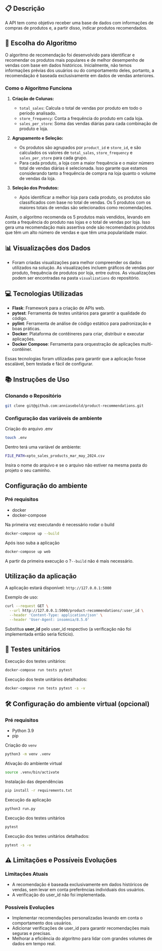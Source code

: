 ## 📋 Descrição

A API tem como objetivo receber uma base de dados com informações de compras de produtos e, a partir disso, indicar produtos recomendados.

## 🔎 Escolha do Algoritmo

O algoritmo de recomendação foi desenvolvido para identificar e recomendar os produtos mais populares e de melhor desempenho de vendas com base em dados históricos. Inicialmente, não temos informações prévias dos usuários ou do comportamento deles, portanto, a recomendação é baseada exclusivamente em dados de vendas anteriores.

### Como o Algoritmo Funciona

1. **Criação de Colunas:**
   - `total_sales`: Calcula o total de vendas por produto em todo o período analisado.
   - `store_frequency`: Conta a frequência do produto em cada loja.
   - `sales_per_store`: Soma das vendas diárias para cada combinação de produto e loja.

2. **Agrupamento e Seleção:**
   - Os produtos são agrupados por `product_id` e `store_id`, e são calculados os valores de `total_sales`, `store_frequency` e `sales_per_store` para cada grupo.
   - Para cada produto, a loja com a maior frequência e o maior número total de vendas diárias é selecionada. Isso garante que estamos considerando tanto a frequência de compra na loja quanto o volume de vendas da loja.

3. **Seleção dos Produtos:**
   - Após identificar a melhor loja para cada produto, os produtos são classificados com base no total de vendas. Os 5 produtos com os maiores totais de vendas são selecionados como recomendações.

Assim, o algoritmo recomenda os 5 produtos mais vendidos, levando em conta a frequência do produto nas lojas e o total de vendas por loja. Isso gera uma recomendação mais assertiva onde são recomendados produtos que têm um alto número de vendas e que têm uma popularidade maior.

## 📊 Visualizações dos Dados

- Foram criadas visualizações para melhor compreender os dados utilizados na solução. As visualizações incluem gráficos de vendas por produto, frequência de produtos por loja, entre outros. As visualizações podem ser encontradas na pasta `visualizations` do repositório.

## 💻 Tecnologias Utilizadas

- **Flask**: Framework para a criação de APIs web.
- **pytest**: Ferramenta de testes unitários para garantir a qualidade do código.
- **pylint**: Ferramenta de análise de código estático para padronização e boas práticas.
- **Docker**: Plataforma de contêineres para criar, distribuir e executar aplicações.
- **Docker Compose**: Ferramenta para orquestração de aplicações multi-contêiner.

Essas tecnologias foram utilizadas para garantir que a aplicação fosse escalável, bem testada e fácil de configurar.

## 📚 Instruções de Uso

### Clonando o Repositório

```bash
git clone git@github.com:anniasebold/product-recommendations.git
```

### Configuração das variáveis de ambiente

Criação do arquivo .env

```bash
touch .env
```
Dentro terá uma variável de ambiente:

```bash
FILE_PATH=xpto_sales_products_mar_may_2024.csv
```

Insira o nome do arquivo e se o arquivo não estiver na mesma pasta do projeto o seu caminho.

## Configuração do ambiente

### Pré requisitos

- docker
- docker-compose

Na primeira vez executando é necessário rodar o build

```bash
docker-compose up --build
```

Após isso suba a aplicação
```bash
docker-compose up web
```

A partir da primeira execução o ?`--build` não é mais necessário.

## Utilização da aplicação

A aplicação estará disponível: `http://127.0.0.1:5000`

Exemplo de uso:

```bash
curl --request GET \
  --url http://127.0.0.1:5000/product-recommendations/:user_id \
  --header 'Content-Type: application/json' \
  --header 'User-Agent: insomnia/8.5.0'
```

Substitua __user_id__ pelo user_id respectivo (a verificação não foi implementada então seria fictício).

## 🧪 Testes unitários

Execução dos testes unitários:
```bash
docker-compose run tests pytest
```

Execução dos teste unitários detalhados:
```bash
docker-compose run tests pytest -s -v
```

## 🛠️ Configuração do ambiente virtual (opcional)

### Pré requisitos

- Python 3.9
- pip


Criação do `venv`

```bash
python3 -m venv .venv
```

Ativação do ambiente virtual

```bash
source .venv/bin/activate
```

Instalação das dependências

```bash
pip install -r requirements.txt
```

Execução da aplicação

```bash
python3 run.py
```

Execução dos testes unitários
```bash
pytest
```

Execução dos testes unitários detalhados:
```bash
pytest -s -v
```

## ⚠️ Limitações e Possíveis Evoluções

### Limitações Atuais

- A recomendação é baseada exclusivamente em dados históricos de vendas, sem levar em conta preferências individuais dos usuários. 
- A verificação do user_id não foi implementada.

### Possíveis Evoluções

- Implementar recomendações personalizadas levando em conta o comportamento dos usuários.
- Adicionar verificações de user_id para garantir recomendações mais seguras e precisas.
- Melhorar a eficiência do algoritmo para lidar com grandes volumes de dados em tempo real.